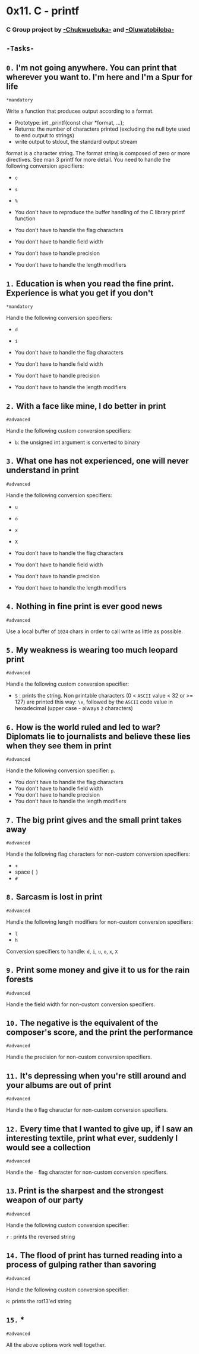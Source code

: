 # 0x11. C - printf


### C Group project by [-Chukwuebuka-](https://github.com/OsmosisSE) and [-Oluwatobiloba-](https://github.com/raim-io)

## `-Tasks-`

## `0.` I'm not going anywhere. You can print that wherever you want to. I'm here and I'm a Spur for life

`*mandatory`

Write a function that produces output according to a format.

- Prototype: int _printf(const char *format, ...);
- Returns: the number of characters printed (excluding the null byte used to end output to strings)
- write output to stdout, the standard output stream

format is a character string. The format string is composed of zero or more directives. See man 3 printf for more detail. You need to handle the following conversion specifiers:
- `c`
- `s`
- `%`

- You don’t have to reproduce the buffer handling of the C library printf function
- You don’t have to handle the flag characters
- You don’t have to handle field width
- You don’t have to handle precision
- You don’t have to handle the length modifiers


## `1.` Education is when you read the fine print. Experience is what you get if you don't

`*mandatory`

Handle the following conversion specifiers:

- `d`
- `i`

- You don’t have to handle the flag characters
- You don’t have to handle field width
- You don’t have to handle precision
- You don’t have to handle the length modifiers


## `2.` With a face like mine, I do better in print

`#advanced`

Handle the following custom conversion specifiers:

- `b`: the unsigned int argument is converted to binary


## `3.` What one has not experienced, one will never understand in print

`#advanced`

Handle the following conversion specifiers:

- `u`
- `o`
- `x`
- `X`

- You don’t have to handle the flag characters
- You don’t have to handle field width
- You don’t have to handle precision
- You don’t have to handle the length modifiers


## `4.` Nothing in fine print is ever good news

`#advanced`

Use a local buffer of `1024` chars in order to call write as little as possible.


## `5.` My weakness is wearing too much leopard print

`#advanced`

Handle the following custom conversion specifier:

- `S` : prints the string.
Non printable characters (0 < `ASCII` value < 32 or >= 127) are printed this way: `\x`, followed by the `ASCII` code value in hexadecimal (upper case - always `2` characters)


## `6.` How is the world ruled and led to war? Diplomats lie to journalists and believe these lies when they see them in print

`#advanced`

Handle the following conversion specifier: `p`.

- You don’t have to handle the flag characters
- You don’t have to handle field width
- You don’t have to handle precision
- You don’t have to handle the length modifiers


## `7.` The big print gives and the small print takes away

`#advanced`

Handle the following flag characters for non-custom conversion specifiers:

- `+`
- space (` `)
- `#`


## `8.` Sarcasm is lost in print

`#advanced`

Handle the following length modifiers for non-custom conversion specifiers:

- `l`
- `h`

Conversion specifiers to handle: `d`, `i`, `u`, `o`, `x`, `X`


## `9.` Print some money and give it to us for the rain forests

`#advanced`

Handle the field width for non-custom conversion specifiers.


## `10.` The negative is the equivalent of the composer's score, and the print the performance

`#advanced`

Handle the precision for non-custom conversion specifiers.


## `11.` It's depressing when you're still around and your albums are out of print

`#advanced`

Handle the `0` flag character for non-custom conversion specifiers.


## `12.` Every time that I wanted to give up, if I saw an interesting textile, print what ever, suddenly I would see a collection

`#advanced`

Handle the `-` flag character for non-custom conversion specifiers.


## `13`. Print is the sharpest and the strongest weapon of our party

`#advanced`

Handle the following custom conversion specifier:

`r` : prints the reversed string


## `14.` The flood of print has turned reading into a process of gulping rather than savoring

`#advanced`

Handle the following custom conversion specifier:

`R`: prints the rot13'ed string


## `15.` *

`#advanced`

All the above options work well together.

